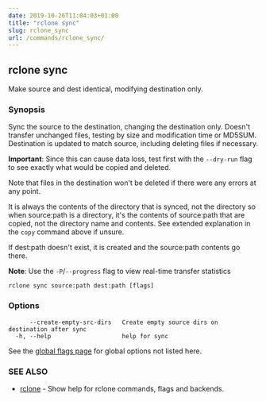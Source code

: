 ```yaml
---
date: 2019-10-26T11:04:03+01:00
title: "rclone sync"
slug: rclone_sync
url: /commands/rclone_sync/
---
```

## rclone sync

Make source and dest identical, modifying destination only.

### Synopsis


Sync the source to the destination, changing the destination
only.  Doesn't transfer unchanged files, testing by size and
modification time or MD5SUM.  Destination is updated to match
source, including deleting files if necessary.

**Important**: Since this can cause data loss, test first with the
`--dry-run` flag to see exactly what would be copied and deleted.

Note that files in the destination won't be deleted if there were any
errors at any point.

It is always the contents of the directory that is synced, not the
directory so when source:path is a directory, it's the contents of
source:path that are copied, not the directory name and contents.  See
extended explanation in the `copy` command above if unsure.

If dest:path doesn't exist, it is created and the source:path contents
go there.

**Note**: Use the `-P`/`--progress` flag to view real-time transfer statistics


```
rclone sync source:path dest:path [flags]
```

### Options

```
      --create-empty-src-dirs   Create empty source dirs on destination after sync
  -h, --help                    help for sync
```

See the [global flags page](/flags/) for global options not listed here.

### SEE ALSO

* [rclone](/commands/rclone/)	 - Show help for rclone commands, flags and backends.

